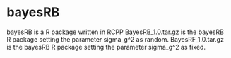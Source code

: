 # bayesRB
bayesRB is a R package written in RCPP
BayesRB_1.0.tar.gz is the bayesRB R package setting the parameter sigma_g^2 as random.
BayesRF_1.0.tar.gz is the bayesRB R package setting the parameter sigma_g^2 as fixed.
